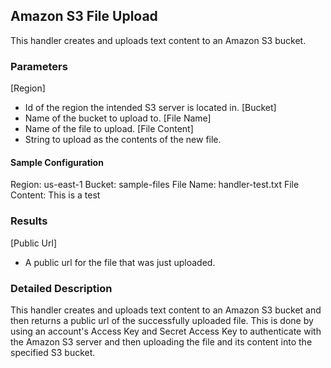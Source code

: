 ## Amazon S3 File Upload
This handler creates and uploads text content to an Amazon S3 bucket.

### Parameters
[Region]
  * Id of the region the intended S3 server is located in.
[Bucket]
  * Name of the bucket to upload to.
[File Name]
  * Name of the file to upload.
[File Content]
  * String to upload as the contents of the new file.

#### Sample Configuration
Region:                       us-east-1
Bucket:                       sample-files
File Name:                    handler-test.txt
File Content:                 This is a test

### Results
[Public Url]
  * A public url for the file that was just uploaded.

### Detailed Description
This handler creates and uploads text content to an Amazon S3 bucket and then
returns a public url of the successfully uploaded file. This is done by using
an account's Access Key and Secret Access Key to authenticate with the Amazon
S3 server and then uploading the file and its content into the specified S3
bucket.